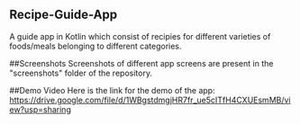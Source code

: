 ## Recipe-Guide-App
A guide app in Kotlin which consist of recipies for different varieties of foods/meals belonging to different categories.

##Screenshots
Screenshots of different app screens are present in the "screenshots" folder of the repository.

##Demo Video
Here is the link for the demo of the app:
https://drive.google.com/file/d/1WBgstdmgjHR7fr_ue5cITfH4CXUEsmMB/view?usp=sharing
